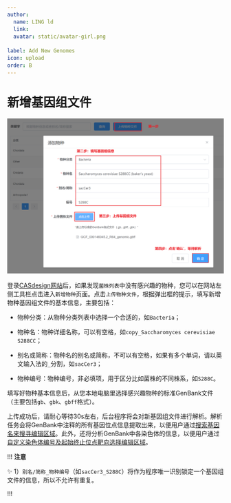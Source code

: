 ```yaml
---
author:
  name: LING ld
  link: 
  avatar: static/avatar-girl.png

label: Add New Genomes
icon: upload
order: B
---
```


# 新增基因组文件

![](../static/add-new-genomes.png)

登录[CASdesign网站](http://124.71.187.96:8081/)后，如果发现`菌株列表`中没有感兴趣的物种，您可以在网站左侧工具栏点击进入`新增物种`页面。点击`上传物种文件`，根据弹出框的提示，填写新增物种基因组文件的基本信息，主要包括：

* 物种分类：从物种分类列表中选择一个合适的，如`Bacteria`；

* 物种名：物种详细名称，可以有空格，如`copy_Saccharomyces cerevisiae S288CC`；

* 别名或简称：物种名的别名或简称，不可以有空格，如果有多个单词，请以英文输入法的`_`分割，如`sacCer3`；

* 物种编号：物种编号，非必填项，用于区分比如菌株的不同株系，如`S288C`。

填写好物种基本信息后，从您本地电脑里选择感兴趣物种的标准GenBank文件（主要包括`gb`、`gbk`、`gbff`格式）。

上传成功后，请耐心等待30s左右，后台程序将会对新基因组文件进行解析。解析任务会将GenBank中注释的所有基因位点信息提取出来，以便用户通过[搜索基因名来搜寻编辑区域](/instruction/select-targets/#targrt-genes)。此外，还将分析GenBank中各染色体的信息，以便用户通过[自定义染色体编号及起始终止位点靶向选择编辑区域](/instruction/select-targets/#target-genomic-regions)。

!!! **注意**

:sparkles: 1）`别名/简称_物种编号`（如`sacCer3_S288C`）将作为程序唯一识别锁定一个基因组文件的信息，所以不允许有重复。

!!!